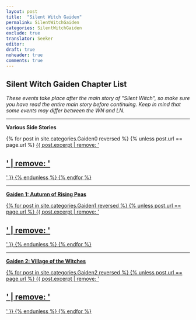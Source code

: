 ```yaml
---
layout: post
title:  "Silent Witch Gaiden"
permalink: SilentWitchGaiden
categories: SilentWitchGaiden
exclude: true
translator: Seeker
editor: 
draft: true
noheader: true
comments: true
---
```


<h2>Silent Witch Gaiden Chapter List</h2>

*These events take place after the main story of "Silent Witch", so make sure you have read the entire main story before continuing. Keep in mind that some events may differ between the WN and LN.*

---

**Various Side Stories**

{% for post in site.categories.Gaiden0 reversed %}
{% unless post.url == page.url %}
  <a href="{{ post.url }}">{{ post.excerpt | remove: '<h2>' | remove: '</h2>' }}
{% endunless %}
{% endfor %}

---

**Gaiden 1: Autumn of Rising Peas**

{% for post in site.categories.Gaiden1 reversed %}
{% unless post.url == page.url %}
  <a href="{{ post.url }}">{{ post.excerpt | remove: '<h2>' | remove: '</h2>' }}
{% endunless %}
{% endfor %}

---

**Gaiden 2: Village of the Witches**

{% for post in site.categories.Gaiden2 reversed %}
{% unless post.url == page.url %}
  <a href="{{ post.url }}">{{ post.excerpt | remove: '<h2>' | remove: '</h2>' }}
{% endunless %}
{% endfor %}





